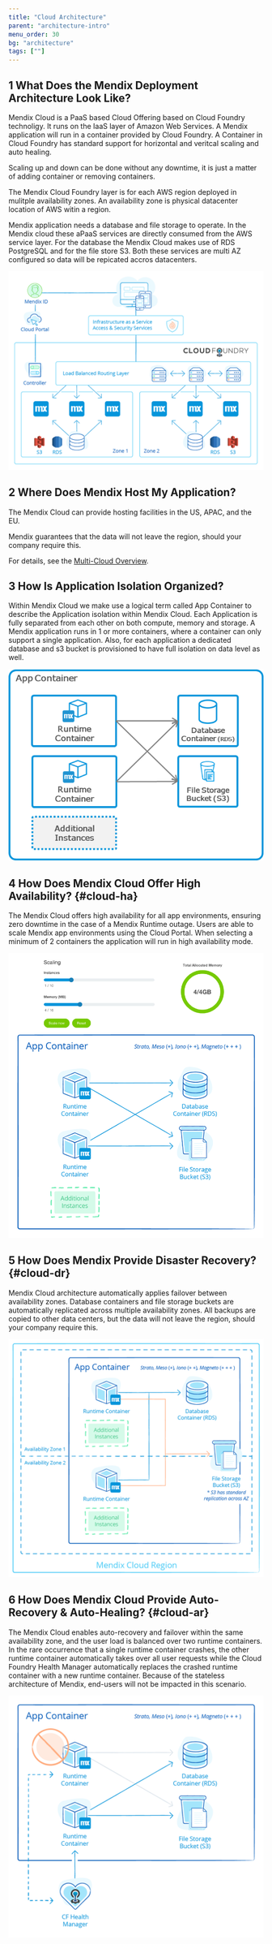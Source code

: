 ```yaml
---
title: "Cloud Architecture"
parent: "architecture-intro"
menu_order: 30
bg: "architecture"
tags: [""]
---
```


## 1 What Does the Mendix Deployment Architecture Look Like?

Mendix Cloud is a PaaS based Cloud Offering based on Cloud Foundry technoligy. It runs on the IaaS layer of Amazon Web Services. A Mendix application will run in a container provided by Cloud Foundry. A Container in Cloud Foundry has standard support for horizontal and veritcal scaling and auto healing.

Scaling up and down can be done without any downtime, it is just a matter of adding container or removing containers.

The Mendix Cloud Foundry layer is for each AWS region deployed in mulitple availability zones. An availability zone is physical datacenter location of AWS witin a region.

Mendix application needs a database and file storage to operate. In the Mendix cloud these aPaaS services are directly consumed from the AWS service layer. For the database the Mendix Cloud makes use of RDS PostgreSQL and for the file store S3. Both these services are multi AZ configured so data will be repicated accros datacenters.

![Mendix deployment architecture](attachments/figure-7-mendix-cloud-deployment-architecture.png)

## 2 Where Does Mendix Host My Application?

The Mendix Cloud can provide hosting facilities in the US, APAC, and the EU.

Mendix guarantees that the data will not leave the region, should your company require this.

For details, see the [Multi-Cloud Overview](../app-capabilities/multi-cloud-overview).

## 3 How Is Application Isolation Organized?

Within Mendix Cloud we make use a logical term called App Container to describe the Application isolation within Mendix Cloud. Each Application is fully separated from each other on both compute, memory and storage. A Mendix application runs in 1 or more containers, where a container can only support a single application. Also, for each application a dedicated database and s3 bucket is provisioned to have full isolation on data level as well.

![](attachments/mx-app-container.png)

## 4 How Does Mendix Cloud Offer High Availability? {#cloud-ha}

The Mendix Cloud offers high availability for all app environments, ensuring zero downtime in the case of a Mendix Runtime outage. Users are able to scale Mendix app environments using the Cloud Portal. When selecting a minimum of 2 containers the application will run in high availability mode.

![](attachments/figure-11-mendix-app-scaling.png)

## 5 How Does Mendix Provide Disaster Recovery? {#cloud-dr}

Mendix Cloud architecture automatically applies failover between availability zones. Database containers and file storage buckets are automatically replicated across multiple availability zones. All backups are copied to other data centers, but the data will not leave the region, should your company require this.

![](attachments/figure-12-multi-az-deployment-in-mendix-cloud.png)

## 6 How Does Mendix Cloud Provide Auto-Recovery & Auto-Healing? {#cloud-ar}

The Mendix Cloud enables auto-recovery and failover within the same availability zone, and the user load is balanced over two runtime containers. In the rare occurrence that a single runtime container crashes, the other runtime container automatically takes over all user requests while the Cloud Foundry Health Manager automatically replaces the crashed runtime container with a new runtime container. Because of the stateless architecture of Mendix, end-users will not be impacted in this scenario.

![Auto recovery in Mendix Cloud](attachments/figure-13-auto-recovery-in-mendix-cloud.png)
